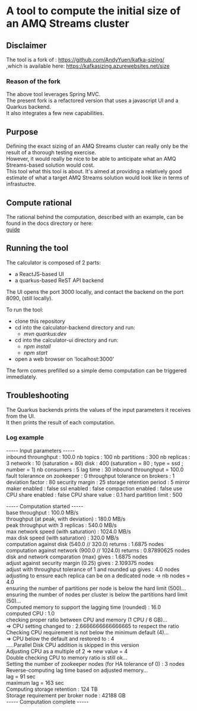 # A tool to compute the initial size of an AMQ Streams cluster

## Disclaimer
The tool is a fork of :   https://github.com/AndyYuen/kafka-sizing/  
,which is available here:  https://kafkasizing.azurewebsites.net/size

### Reason of the fork
The above tool leverages Spring MVC.  
The  present fork is a refactored version that uses a javascript UI and a Quarkus backend.  
It also integrates a few new capabilities.  


## Purpose
Defining the exact sizing of an AMQ Streams cluster can really only be the result of a thorough testing exercise.  
However, it would really be nice to be able to anticipate what an AMQ Streams-based solution would cost.  
This tool what this tool is about.  It's aimed at providing a relatively good estimate of what a target AMQ Streams solution would look like in terms of infrastuctre.


## Compute rational
The rational behind the computation, described with an example, can be found in the docs directory or here:  
[guide](guide.md)


## Running the tool

The calculator is composed of 2 parts:  
 - a ReactJS-based UI
 - a quarkus-based ReST API backend  

The UI opens the port 3000 locally, and contact the backend on the port 8090, (still locally).

To run the tool:
- clone this repository
- cd into the calculator-backend directory and run:  
    - _mvn quarkus:dev_  
- cd into the calculator-ui directory and run: 
    - _npm install_   
    - _npm start_  
- open a web browser on 'localhost:3000'

The form comes prefilled so a simple demo computation can be triggered immediately.


## Troubleshooting
The Quarkus backends prints the values of the input parameters it receives from the UI.  
It then prints the result of each computation.

### Log example
----- Input parameters -----  
inbound throunghput : 100.0
nb topics : 100
nb partitions :  300
nb replicas : 3
network : 10 (saturation = 80)
disk : 400 (saturation = 80 ; type = ssd ; number = 1)
nb consumers : 5
lag time : 30
inbound throunghput = 100.0
fault tolerannce on zookeeper : 0
throughput tolerance on brokers : 1
deviation factor : 80
security margin : 25
storage retention period : 5
mirror maker enabled : false
ssl enabled : false
compaction enabled : false
use CPU share enabled : false
CPU share value : 0.1
hard partition limit : 500


----- Computation started -----  
base throughput : 100.0 MB/s  
throughput (at peak, with deviation) : 180.0 MB/s  
peak throughput with 3 replicas : 540.0 MB/s  
max network speed (with saturation) : 1024.0 MB/s  
max disk speed (with saturation) : 320.0 MB/s  
computation against disk (540.0 // 320.0) returns : 1.6875 nodes  
computation against network (900.0 // 1024.0) returns : 0.87890625 nodes  
disk and network comparation (max) gives : 1.6875 nodes  
adjust against security margin (0.25) gives : 2.109375 nodes  
adjust with throughput tolerance of 1 and rounded up gives : 4.0 nodes  
adjusting to ensure each replica can be on a dedicated node -> nb nodes = 4.0  
ensuring the number of partitions per node is below the hard limit (500)...  
ensuring the number of nodes per cluster is below the partitions hard limit (50)...  
Computed memory to support the lagging time (rounded) : 16.0  
computed CPU : 1.0  
checking proper ratio between CPU and memory (1 CPU / 6 GB)...  
=> CPU setting changed to : 2.6666666666666665 to respect the ratio  
Checking CPU requirement is not below the minimum default (4)...  
=> CPU below the default and restored to : 4  
.....Parallel Disk CPU addition is skipped in this version  
Adjusting CPU as a multiple of 2 => new value = 4  
Double checking CPU to memory ratio is still ok...  
Setting the number of zookeeper nodes (for HA tolerance of 0) : 3 nodes  
Reverse-computing lag time based on adjusted memory...  
lag = 91 sec  
maximum lag = 163 sec  
Computing storage retention : 124 TB  
Storage requirement per broker node : 42188 GB   
----- Computation complete -----

